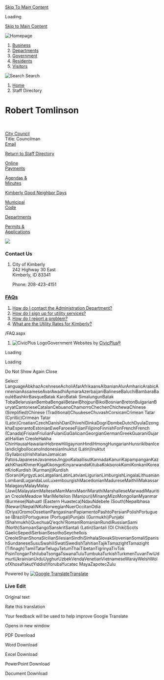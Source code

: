[Skip To Main Content](https://www.cityofkimberly.org/Directory.aspx?EID=80%2F)

Loading

[Skip to Main Content](https://www.cityofkimberly.org/Directory.aspx?EID=80%2F)

![Homepage](https://www.cityofkimberly.org/ImageRepository/Document?documentID=2190)

1. [Business](https://www.cityofkimberly.org/35/Business)
2. [Departments](https://www.cityofkimberly.org/8/Departments)
3. [Government](https://www.cityofkimberly.org/27/Government)
4. [Residents](https://www.cityofkimberly.org/31/Residents)
5. [Visitors](https://www.cityofkimberly.org/64/Visitors)

![Search](https://www.cityofkimberly.org/ImageRepository/Document?documentID=2195) Search

1. [Home](https://www.cityofkimberly.org)
2. Staff Directory

# Robert Tomlinson

 

[City Council](https://www.cityofkimberly.org/Directory.aspx?DID=4)  
Title: Councilman  
[Email](mailto:rtomlinson@cityofkimberly.org)

[Return to Staff Directory](https://www.cityofkimberly.org/Directory.aspx)

[Online  
Payments](https://www.xpressbillpay.com/)

[Agendas &amp;  
Minutes](https://www.cityofkimberly.org/AgendaCenter)

[Kimberly Good Neighbor Days](https://www.cityofkimberly.org/1016/Kimberly-Good-Neighbor-Days)

[Municipal  
Code](https://www.cityofkimberly.org/169/City-Code)

[Departments](https://www.cityofkimberly.org/8/Departments)

[Permits &amp;  
Applications](https://www.cityofkimberly.org/488/Applications-Permits)

![](https://www.cityofkimberly.org/ImageRepository/Document?documentID=2191)

### Contact Us

1. City of Kimberly   
   242 Highway 30 East   
   Kimberly, ID 83341 
   
   Phone: 208-423-4151

<!--THE END-->

<!--THE END-->

<!--THE END-->

### [FAQs](https://www.cityofkimberly.org/Faq.aspx?TID=51)

1. [How do I contact the Administration Department?](https://www.cityofkimberly.org/Faq.aspx?QID=174)
2. [How do I sign up for utility services?](https://www.cityofkimberly.org/Faq.aspx?QID=175)
3. [How do I report a problem?](https://www.cityofkimberly.org/Faq.aspx?QID=176)
4. [What are the Utility Rates for Kimberly?](https://www.cityofkimberly.org/Faq.aspx?QID=177)

/FAQ.aspx

1. ![CivicPlus Logo](https://www.cityofkimberly.org/ImageRepository/Document?documentID=2217)Government Websites by [CivicPlus®](https://www.civicplus.com/referal)

Loading

Loading

Do Not Show Again Close

Select LanguageAbkhazAcehneseAcholiAfarAfrikaansAlbanianAlurAmharicArabicArmenianAssameseAvarAwadhiAymaraAzerbaijaniBalineseBaluchiBambaraBaouléBashkirBasqueBatak KaroBatak SimalungunBatak TobaBelarusianBembaBengaliBetawiBhojpuriBikolBosnianBretonBulgarianBuryatCantoneseCatalanCebuanoChamorroChechenChichewaChinese (Simplified)Chinese (Traditional)ChuukeseChuvashCorsicanCrimean Tatar (Cyrillic)Crimean Tatar (Latin)CroatianCzechDanishDariDhivehiDinkaDogriDombeDutchDyulaDzongkhaEsperantoEstonianEweFaroeseFijianFilipinoFinnishFonFrenchFrench (Canada)FrisianFriulianFulaniGaGalicianGeorgianGermanGreekGuaraniGujaratiHaitian CreoleHakha ChinHausaHawaiianHebrewHiligaynonHindiHmongHungarianHunsrikIbanIcelandicIgboIlocanoIndonesianInuktut (Latin)Inuktut (Syllabics)IrishItalianJamaican PatoisJapaneseJavaneseJingpoKalaallisutKannadaKanuriKapampanganKazakhKhasiKhmerKigaKikongoKinyarwandaKitubaKokborokKomiKonkaniKoreanKrioKurdish (Kurmanji)Kurdish (Sorani)KyrgyzLaoLatgalianLatinLatvianLigurianLimburgishLingalaLithuanianLombardLugandaLuoLuxembourgishMacedonianMadureseMaithiliMakassarMalagasyMalayMalay (Jawi)MalayalamMalteseMamManxMaoriMarathiMarshalleseMarwadiMauritian CreoleMeadow MariMeiteilon (Manipuri)MinangMizoMongolianMyanmar (Burmese)Nahuatl (Eastern Huasteca)NdauNdebele (South)Nepalbhasa (Newari)NepaliNKoNorwegianNuerOccitanOdia (Oriya)OromoOssetianPangasinanPapiamentoPashtoPersianPolishPortuguese (Brazil)Portuguese (Portugal)Punjabi (Gurmukhi)Punjabi (Shahmukhi)QuechuaQʼeqchiʼRomaniRomanianRundiRussianSami (North)SamoanSangoSanskritSantali (Latin)Santali (Ol Chiki)Scots GaelicSepediSerbianSesothoSeychellois CreoleShanShonaSicilianSilesianSindhiSinhalaSlovakSlovenianSomaliSpanishSundaneseSusuSwahiliSwatiSwedishTahitianTajikTamazightTamazight (Tifinagh)TamilTatarTeluguTetumThaiTibetanTigrinyaTivTok PisinTonganTshilubaTsongaTswanaTuluTumbukaTurkishTurkmenTuvanTwiUdmurtUkrainianUrduUyghurUzbekVendaVenetianVietnameseWarayWelshWolofXhosaYakutYiddishYorubaYucatec MayaZapotecZulu

Powered by [![Google Translate](https://www.gstatic.com/images/branding/googlelogo/1x/googlelogo_color_42x16dp.png)Translate](https://translate.google.com)

### Live Edit

Original text

Rate this translation

Your feedback will be used to help improve Google Translate

Opens in new window

PDF Download

Word Download

Excel Download

PowerPoint Download

Document Download
